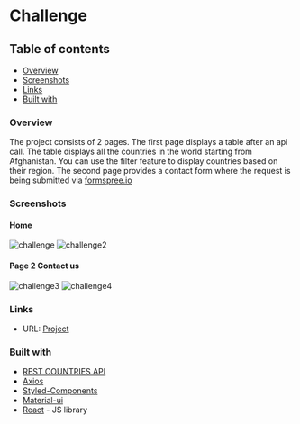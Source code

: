 # Challenge 

## Table of contents 

- [Overview](#Overview)
- [Screenshots](#screenshots)
- [Links](#links)
- [Built with](#built-with)


### Overview

The project consists of 2 pages. The first page displays a table after an api call. The table displays all the countries in the world starting from Afghanistan. You can use the filter feature to display countries based on their region. The second page provides a contact form where the request is being submitted via [formspree.io](https://formspree.io)
   

### Screenshots

#### Home
![challenge](https://user-images.githubusercontent.com/20302651/116816194-a39fb280-ab69-11eb-9112-290a7922885b.png)
![challenge2](https://user-images.githubusercontent.com/20302651/116816226-b87c4600-ab69-11eb-9bcd-90af38fe3909.png)

#### Page 2 Contact us
![challenge3](https://user-images.githubusercontent.com/20302651/116816238-bfa35400-ab69-11eb-8a3c-07efe1e72458.png)
![challenge4](https://user-images.githubusercontent.com/20302651/116816242-c336db00-ab69-11eb-88dc-4864347efe70.png)




### Links

- URL: [Project](https://affectionate-sinoussi-30e310.netlify.app/)

### Built with

- [REST COUNTRIES API](https://restcountries.eu/)
- [Axios](https://github.com/axios/axios)
- [Styled-Components](https://styled-components.com/)
- [Material-ui](https://material-ui.com/)
- [React](https://reactjs.org/) - JS library




